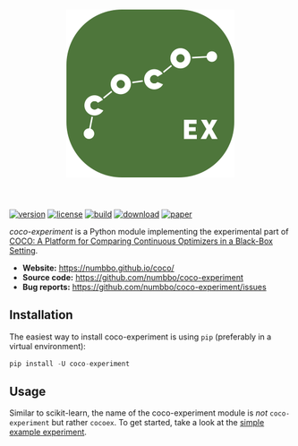 <h1 align="center">
<img src="https://raw.githubusercontent.com/numbbo/coco-experiment/main/logo/coco-ex-300.webp" width="300">
</h1><br>

[![version](https://img.shields.io/pypi/v/coco-experiment?color=blue)](https://pypi.org/project/coco-experiment)
[![license](https://img.shields.io/pypi/l/coco-experiment)](https://pypi.org/project/coco-experiment)
[![build](https://img.shields.io/github/actions/workflow/status/numbbo/coco-experiment/build.yml?branch=main)][build]
[![download](https://img.shields.io/pypi/dm/coco-experiment.svg?label=PyPI%20downloads)][pypi]
[![paper](https://img.shields.io/badge/DOI-10.1080%2F10556788.2020.1808977-blue)][paper]

*coco-experiment* is a Python module implementing the experimental part of [COCO: A Platform for Comparing Continuous Optimizers in a Black-Box Setting][paper].

- **Website:** https://numbbo.github.io/coco/
- **Source code:** https://github.com/numbbo/coco-experiment
- **Bug reports:** https://github.com/numbbo/coco-experiment/issues

## Installation

The easiest way to install coco-experiment is using `pip` (preferably in a virtual environment):

```python
pip install -U coco-experiment
```

## Usage

Similar to scikit-learn, the name of the coco-experiment module is _not_ `coco-experiment` but rather `cocoex`.
To get started, take a look at the [simple example experiment][expy].

[build]: https://github.com/numbbo/coco-experiment/actions?query=branch%3Amain
[pypi]: https://pypi.org/project/coco-experiment/
[paper]: https://doi.org/10.1080/10556788.2020.1808977
[expy]: https://github.com/numbbo/coco-experiment/blob/main/build/python/example/example_experiment_complete.py
